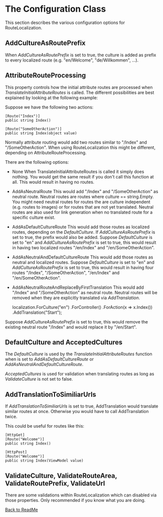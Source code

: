 # The Configuration Class

This section describes the various configuration options for RouteLocalization.

## AddCultureAsRoutePrefix

When *AddCultureAsRoutePrefix* is set to true, the culture is added as prefix to every localized route (e.g. "en/Welcome", "de/Willkommen", ...).

## AttributeRouteProcessing

This property controls how the initial attribute routes are processed when *TranslateInitialAttributeRoutes* is called. The different possibilities are best explained by looking at the following example:

Suppose we have the following two actions:

    [Route("Index")]
    public string Index()

    [Route("SomeOtherAction")]
    public string Index(object value)

Normally attribute routing would add two routes similar to "/Index" and "/SomeOtherAction". When using RouteLocalization this might be different, depending on AttributeRouteProcessing.

There are the following options:

* None
When TranslateInitialAttributeRoutes is called it simply does nothing. You would get the same result if you don't call this function at all. This would result in having no routes.

* AddAsNeutralRoute
This would add "/Index" and "/SomeOtherAction" as neutral route. Neutral routes are routes where culture == string.Empty. You might need neutral routes for routes the are culture independent (e.g. routes to images) or for routes that are not yet translated. Neutral routes are also used for link generation when no translated route for a specific culture exist.

* AddAsDefaultCultureRoute
This would add those routes as localized routes, depending on the *DefaultCulture*. If *AddCultureAsRoutePrefix* is set to true, the prefix would also be added. Suppose *DefaultCulture* is set to "en" and *AddCultureAsRoutePrefix* is set to true, this would result in having two localized routes "/en/Index" and "/en/SomeOtherAction".

* AddAsNeutralAndDefaultCultureRoute
This would add those routes as neutral and localized routes. Suppose *DefaultCulture* is set to "en" and *AddCultureAsRoutePrefix* is set to true, this would result in having four routes "/Index", "/SomeOtherAction", "/en/Index" and "/en/SomeOtherAction".

* AddAsNeutralRouteAndReplaceByFirstTranslation
This would add "/Index" and "/SomeOtherAction" as neutral route. Neutral routes will be removed when they are explicitly translated via *AddTranslation*.

    localization.ForCulture("en")
        .ForController<HomeController>()
        .ForAction(x => x.Index())
        .AddTranslation("Start");

Suppose *AddCultureAsRoutePrefix* is set to true, this would remove the existing neutral route "/Index" and would replace it by "/en/Start".

## DefaultCulture and AcceptedCultures

The *DefaultCulture* is used by the *TranslateInitialAttributeRoutes* function when is set to *AddAsDefaultCultureRoute* or *AddAsNeutralAndDefaultCultureRoute*.

*AcceptedCultures* is used for validation when translating routes as long as *ValidateCulture* is not set to false.

## AddTranslationToSimiliarUrls

If *AddTranslationToSimiliarUrls* is set to true, AddTranslation would translate similar routes at once. Otherwise you would have to call AddTranslation twice.

This could be useful for routes like this:

    [HttpGet]
    [Route("Welcome")]
    public string Index()

    [HttpPost]
    [Route("Welcome")]
    public string Index(ViewModel value)

## ValidateCulture, ValidateRouteArea, ValidateRoutePrefix, ValidateUrl

There are some validations within RouteLocalization which can disabled via those properties. Only recommended if you know what you are doing.

[Back to ReadMe](../README.md)